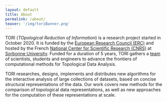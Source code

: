 ```yaml
---
layout: default
title: About
permalink: /about/
teaser: '/img/toriBanner.png'
---
```


TORI (*TOpological Reduction of Information*) is a research project started in October 2020. It is funded by the 
[European Research Council (ERC)](https://erc.europa.eu/) and hosted by the French  [National Center for Scientific Research (CNRS)](http://www.cnrs.fr/en) at
[Sorbonne University](https://www.sorbonne-universite.fr/en). Funded for a duration of 5 years, TORI gathers a 
[team](/team/) of scientists, students and engineers to advance the frontiers of computational methods for Topological Data Analysis.

TORI researches, designs, implements and distributes new algorithms for the interactive analysis of large collections of datasets, based on concise structural representations of the data. Our work covers new methods for the comparison of topological data representations, as well as new approaches for the computation of these representations at scale.
